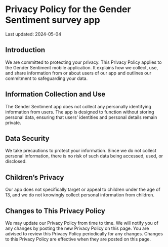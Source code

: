 # Privacy Policy for the Gender Sentiment survey app

Last updated: 2024-05-04

## Introduction

We are committed to protecting your privacy. This Privacy Policy applies to the Gender Sentiment mobile application. It explains how we collect, use, and share information from or about users of our app and outlines our commitment to safeguarding your data.

## Information Collection and Use

The Gender Sentiment app does not collect any personally identifying information from users. The app is designed to function without storing personal data, ensuring that users' identities and personal details remain private.

## Data Security

We take precautions to protect your information. Since we do not collect personal information, there is no risk of such data being accessed, used, or disclosed.

## Children’s Privacy

Our app does not specifically target or appeal to children under the age of 13, and we do not knowingly collect personal information from children.

## Changes to This Privacy Policy

We may update our Privacy Policy from time to time. We will notify you of any changes by posting the new Privacy Policy on this page. You are advised to review this Privacy Policy periodically for any changes. Changes to this Privacy Policy are effective when they are posted on this page.
